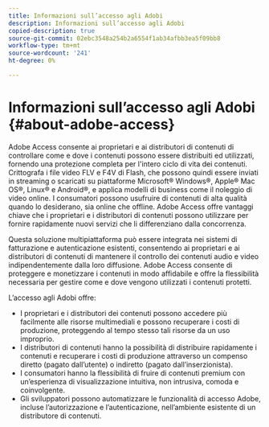 ```yaml
---
title: Informazioni sull’accesso agli Adobi
description: Informazioni sull’accesso agli Adobi
copied-description: true
source-git-commit: 02ebc3548a254b2a6554f1ab34afbb3ea5f09bb8
workflow-type: tm+mt
source-wordcount: '241'
ht-degree: 0%

---
```


# Informazioni sull’accesso agli Adobi {#about-adobe-access}

Adobe Access consente ai proprietari e ai distributori di contenuti di controllare come e dove i contenuti possono essere distribuiti ed utilizzati, fornendo una protezione completa per l&#39;intero ciclo di vita dei contenuti. Crittografa i file video FLV e F4V di Flash, che possono quindi essere inviati in streaming o scaricati su piattaforme Microsoft® Windows®, Apple® Mac OS®, Linux® e Android®, e applica modelli di business come il noleggio di video online. I consumatori possono usufruire di contenuti di alta qualità quando lo desiderano, sia online che offline. Adobe Access offre vantaggi chiave che i proprietari e i distributori di contenuti possono utilizzare per fornire rapidamente nuovi servizi che li differenziano dalla concorrenza.

Questa soluzione multipiattaforma può essere integrata nei sistemi di fatturazione e autenticazione esistenti, consentendo ai proprietari e ai distributori di contenuti di mantenere il controllo dei contenuti audio e video indipendentemente dalla loro diffusione. Adobe Access consente di proteggere e monetizzare i contenuti in modo affidabile e offre la flessibilità necessaria per gestire come e dove vengono utilizzati i contenuti protetti.

L’accesso agli Adobi offre:

* I proprietari e i distributori dei contenuti possono accedere più facilmente alle risorse multimediali e possono recuperare i costi di produzione, proteggendo al tempo stesso tali risorse da un uso improprio.
* I distributori di contenuti hanno la possibilità di distribuire rapidamente i contenuti e recuperare i costi di produzione attraverso un compenso diretto (pagato dall’utente) o indiretto (pagato dall’inserzionista).
* I consumatori hanno la flessibilità di fruire di contenuti premium con un’esperienza di visualizzazione intuitiva, non intrusiva, comoda e coinvolgente.
* Gli sviluppatori possono automatizzare le funzionalità di accesso Adobe, incluse l’autorizzazione e l’autenticazione, nell’ambiente esistente di un distributore di contenuti.
